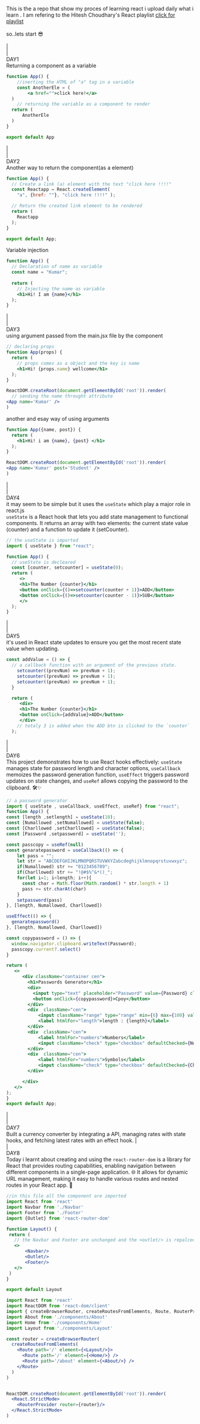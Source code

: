 This is the a repo that show my proces of learning react i upload daily what i learn . I am refering to the 
Hitesh Choudhary's React playlist <a href="https://youtube.com/playlist?list=PLRAV69dS1uWQos1M1xP6LWN6C-lZvpkmq&si=YcTOjbsPlfxPYyph">click for playlist</a><br><br>
so..lets start 😎<br><br>
|<br>
|<br>DAY1<br>
Returning a component as a variable
```jsx
function App() {
    //inerting the HTML of "a" tag in a variable
    const AnotherEle = (
        <a href="">click here!</a>
  )
    // returning the variable as a component to render
  return (
      AnotherEle
  )
}

export default App
```
|<br>
|<br>DAY2<br>
Another way to return the component(as a element)
```jsx
function App() {
  // Create a link (a) element with the text "click here !!!!"
  const Reactapp = React.createElement(
    "a", {href: ""}, "click here !!!!" );

  // Return the created link element to be rendered
  return (
    Reactapp
  );
}

export default App;
```
Variable injection
```jsx
function App() {
  // Declaration of name as variable
  const name = "Kumar";
  
  return (
    // Injecting the name as variable 
    <h1>Hi! I am {name}</h1>
  );
}
```
|<br>
|<br>DAY3<br>
using argument passed from the main.jsx file by the component
```jsx
// declaring props
function App(props) {
  return (
    // props comes as a object and the key is name
    <h1>Hi! {props.name} wellcome</h1>
  );
}

ReactDOM.createRoot(document.getElementById('root')).render(
  // sending the name throught attribute
<App name='Kumar' />
)
```
another and esay way of using arguments
```jsx
function App({name, post}) {
  return (
    <h1>Hi! i am {name}, {post} </h1>
  );
}

ReactDOM.createRoot(document.getElementById('root')).render(
<App name='Kumar' post='Student' />
)
```
|<br>
|<br>DAY4<br>
it may seem to be simple but it uses the `useState` which play a major role in react.js<br>
`useState` is a React hook that lets you add state management to functional components. It returns an array with two elements: the current state value (counter) and a function to update it (setCounter).
```jsx
// the useState is imported 
import { useState } from "react";

function App() {
  // useState is decleared 
  const [counter, setcounter] = useState(0);
  return (
     <>
     <h1>The Number {counter}</h1>
     <button onClick={()=>setcounter(counter + 1)}>ADD</button>
     <button onClick={()=>setcounter(counter - 1)}>SUB</button>
     </>
  );
}
```
|<br>
|<br>DAY5<br>
it's used in React state updates to ensure you get the most recent state value when updating.
```jsx
const addValue = () => {
  // a callback function with an argument of the previous state.
    setcounter((prevNum) => prevNum + 1);
    setcounter((prevNum) => prevNum + 1);
    setcounter((prevNum) => prevNum + 1);
  }

  return (
     <div>
     <h1>The Number {counter}</h1>
     <button onClick={addValue}>ADD</button>
     </div>
    // totaly 3 is added when the ADD btn is clicked to the `counter`
  );
  ```
  |<br>
  |<br>DAY6<br>
  This project demonstrates how to use React hooks effectively: `useState` manages state for password length and character options, `useCallback` memoizes the password generation function, `useEffect` triggers password updates on state changes, and `useRef` allows copying the password to the clipboard. 🛠️✨
  ```jsx
// a password generator
  import { useState , useCallback, useEffect, useRef} from "react";
function App() {
  const [length ,setlength] = useState(10);
  const [Numallowed ,setNumallowed] = useState(false);
  const [Charllowed ,setCharllowed] = useState(false);
  const [Password ,setpassword] = useState('');

  const passcopy = useRef(null)
  const genaratepassword = useCallback(() => {
      let pass = "";
      let str = "ABCDEFGHIJKLMNOPQRSTUVWXYZabcdeghijklmnopqrstuvwxyz";
      if(Numallowed) str += "0123456789";
      if(Charllowed) str += "!@#$%^&*()_";
      for(let i=1; i<length; i++){
        const char = Math.floor(Math.random() * str.length + 1)
        pass += str.charAt(char)
      }
      setpassword(pass)
  }, [length, Numallowed, Charllowed])
 
  useEffect(() => {
    genaratepassword()
  }, [length, Numallowed, Charllowed])

  const copypassword = () => {
    window.navigator.clipboard.writeText(Password);
    passcopy.current?.select()
  }

  return (
     <>
        <div className="container cen">
          <h1>Passwords Generator</h1>
          <div>
            <input type="text" placeholder="Password" value={Password} className="text" readOnly ref={passcopy}/>
            <button onClick={copypassword}>Cpoy</button>
          </div>
          <div  className="cen">
              <input className="range" type="range" min={6} max={100} value={length} onChange={(e) => setlength(e.target.value) }/>
              <label htmlFor="length">length : {length}</label>
          </div>
          <div  className="cen">
              <label htmlFor="numbers">Numbers</label>
              <input className="check" type="checkbox" defaultChecked={Numallowed} onChange={() => {setNumallowed((prev) => !prev)}} />
          </div>
          <div  className="cen">
              <label htmlFor="numbers">Symbols</label>
              <input className="check" type="checkbox" defaultChecked={Charllowed} onChange={() => {setCharllowed((prev) => !prev)}} />
          </div>

        </div>
     </>
  );
}
export default App;
```
 |<br>
 |<br>DAY7<br>
Built a currency converter by integrating a API, managing rates with state hooks, and fetching latest rates with an effect hook.
 |<br>
 |<br>DAY8<br>
 Today i learnt about creating and using the `react-router-dom` is a library for React that provides routing capabilities, enabling navigation between different components in a single-page application. 🌐 It allows for dynamic URL management, making it easy to handle various routes and nested routes in your React app. 🚀
 ```jsx
//in this file all the component are imported  
 import React from 'react'
import Navbar from './Navbar'
import Footer from './Footer'
import {Outlet} from 'react-router-dom'

function Layout() {
  return (
    // the Navbar and Footer are unchanged and the <outlet/> is repalced by the router
    <>
        <Navbar/>
        <Outlet/>
        <Footer/>
    </>
  )
}

export default Layout
```
```jsx
import React from 'react'
import ReactDOM from 'react-dom/client'
import { createBrowserRouter, createRoutesFromElements, Route, RouterProvider } from 'react-router-dom'
import About from './components/About'
import Home from './components/Home'
import Layout from './components/Layout'

const router = createBrowserRouter(
  createRoutesFromElements(
    <Route path='/' element={<Layout/>}>
      <Route path='/' element={<Home/>} />
      <Route path='/about' element={<About/>} />
    </Route>
  )
)


ReactDOM.createRoot(document.getElementById('root')).render(
  <React.StrictMode>
    <RouterProvider router={router}/>
  </React.StrictMode>
)
```